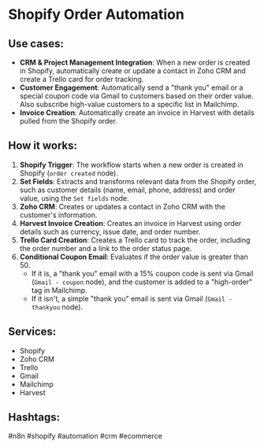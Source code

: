 # Shopify Order Automation

## Use cases:

- **CRM & Project Management Integration**: When a new order is created in Shopify, automatically create or update a contact in Zoho CRM and create a Trello card for order tracking.
- **Customer Engagement**: Automatically send a "thank you" email or a special coupon code via Gmail to customers based on their order value. Also subscribe high-value customers to a specific list in Mailchimp.
- **Invoice Creation**: Automatically create an invoice in Harvest with details pulled from the Shopify order.

## How it works:

1.  **Shopify Trigger**: The workflow starts when a new order is created in Shopify (`order created` node).
2.  **Set Fields**: Extracts and transforms relevant data from the Shopify order, such as customer details (name, email, phone, address) and order value, using the `Set fields` node.
3.  **Zoho CRM**: Creates or updates a contact in Zoho CRM with the customer's information.
4.  **Harvest Invoice Creation**: Creates an invoice in Harvest using order details such as currency, issue date, and order number.
5.  **Trello Card Creation**: Creates a Trello card to track the order, including the order number and a link to the order status page.
6.  **Conditional Coupon Email**: Evaluates if the order value is greater than 50.
    *   If it is, a "thank you" email with a 15% coupon code is sent via Gmail (`Gmail - coupon` node), and the customer is added to a "high-order" tag in Mailchimp.
    *   If it isn't, a simple "thank you" email is sent via Gmail (`Gmail - thankyou` node).

## Services:

*   Shopify
*   Zoho CRM
*   Trello
*   Gmail
*   Mailchimp
*   Harvest

## Hashtags:

#n8n #shopify #automation #crm #ecommerce
